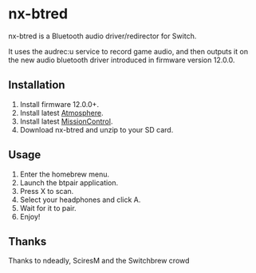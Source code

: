 # nx-btred
nx-btred is a Bluetooth audio driver/redirector for Switch.

It uses the audrec:u service to record game audio, and then outputs it on the new audio bluetooth driver introduced in firmware version 12.0.0.

## Installation
1. Install firmware 12.0.0+.
2. Install latest [Atmosphere](https://github.com/Atmosphere-NX/Atmosphere/releases/).
3. Install latest [MissionControl](https://github.com/ndeadly/MissionControl/releases/tag/v0.5.0-alpha).
4. Download nx-btred and unzip to your SD card.

## Usage
1. Enter the homebrew menu.
2. Launch the btpair application.
3. Press X to scan.
4. Select your headphones and click A.
5. Wait for it to pair.
6. Enjoy!

## Thanks
Thanks to ndeadly, SciresM and the Switchbrew crowd